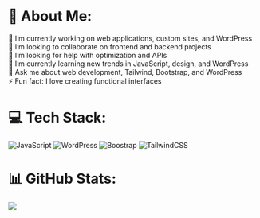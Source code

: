 # 💫 About Me:
🔭 I’m currently working on web applications, custom sites, and WordPress<br>👯 I’m looking to collaborate on frontend and backend projects<br>🤝 I’m looking for help with optimization and APIs<br>🌱 I’m currently learning new trends in JavaScript, design, and WordPress<br>💬 Ask me about web development, Tailwind, Bootstrap, and WordPress<br>⚡ Fun fact: I love creating functional interfaces


# 💻 Tech Stack:
![JavaScript](https://img.shields.io/badge/javascript-%23323330.svg?style=for-the-badge&logo=javascript&logoColor=%23F7DF1E) ![WordPress](https://img.shields.io/badge/WordPress-%23117AC9.svg?style=for-the-badge&logo=WordPress&logoColor=white) ![Boostrap]([https://img.shields.io/badge/WordPress-%23117AC9.svg?style=for-the-badge&logo=WordPress&logoColor=white](https://img.shields.io/badge/bootstrap-%238511FA.svg?style=for-the-badge&logo=bootstrap&logoColor=white)) ![TailwindCSS](https://img.shields.io/badge/tailwindcss-%2338B2AC.svg?style=for-the-badge&logo=tailwind-css&logoColor=white)
# 📊 GitHub Stats:
[![](https://visitcount.itsvg.in/api?id=TitoRed&icon=0&color=0)](https://visitcount.itsvg.in)
